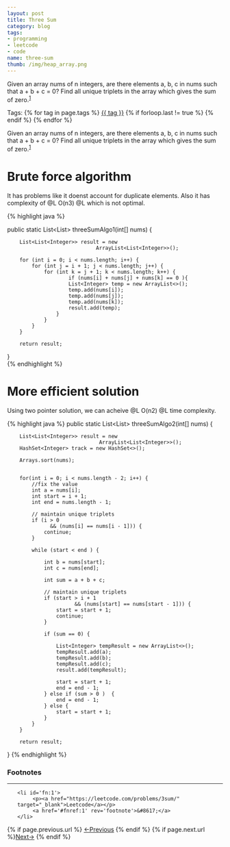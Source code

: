 ```yaml
---
layout: post
title: Three Sum
category: blog
tags:
- programming
- leetcode
- code
name: three-sum
thumb: /img/heap_array.png
---
```


<style type="text/css">
.myheading{font-family:Georgia, "Times New Roman", Times, serif;font-size:24px;margin-top:5px;margin-bottom:0;text-align:center;font-weight:400;color:#222}
.mysubheading{font-family:"Lucida Grande", Tahoma;font-size:10px;font-weight:lighter;font-variant:normal;text-transform:uppercase;color:#666;margin-top:10px;text-align:center!important;letter-spacing:.3em}
</style>


Given an array nums of n integers, are there elements a, b, c in nums such that a + b + c = 0? Find all unique triplets in the array which gives the sum of zero.<sup><a href='#fn:1' rel='footnote'>1</a></sup>


<!-- truncate_here -->
<p>Tags: {% for tag in page.tags %} <a class="mytag" href="/tag/{{ tag }}" title="View posts tagged with &quot;{{ tag }}&quot;">{{ tag }}</a>  {% if forloop.last != true %} {% endif %} {% endfor %} </p>


Given an array nums of n integers, are there elements a, b, c in nums such that a + b + c = 0? Find all unique triplets in the array which gives the sum of zero.<sup><a href='#fn:1' rel='footnote'>1</a></sup>

# Brute force algorithm 

It has problems like it doenst account for duplicate elements. Also it has complexity of @L O(n3) @L which is not optimal. 


{% highlight java %}

public static List<List<Integer>> threeSumAlgo1(int[] nums) {

        List<List<Integer>> result = new 
                                 ArrayList<List<Integer>>();

        for (int i = 0; i < nums.length; i++) {
            for (int j = i + 1; j < nums.length; j++) {
                for (int k = j + 1; k < nums.length; k++) {
                        if (nums[i] + nums[j] + nums[k] == 0 ){
                        List<Integer> temp = new ArrayList<>();
                        temp.add(nums[i]);
                        temp.add(nums[j]);
                        temp.add(nums[k]);
                        result.add(temp);
                    }
                }
            }
        }

        return result;
}	
{% endhighlight %}


# More efficient solution


Using two pointer solution, we can acheive @L O(n2) @L time complexity. 

{% highlight java %}
public static List<List<Integer>> threeSumAlgo2(int[] nums) {

        List<List<Integer>> result = new 
                                  ArrayList<List<Integer>>();
        HashSet<Integer> track = new HashSet<>();

        Arrays.sort(nums);


        for(int i = 0; i < nums.length - 2; i++) {
            //fix the value
            int a = nums[i];
            int start = i + 1;
            int end = nums.length - 1;

            // maintain unique triplets 
            if (i > 0 
                  && (nums[i] == nums[i - 1])) {
                continue;
            }

            while (start < end ) {

                int b = nums[start];
                int c = nums[end];

                int sum = a + b + c;

                // maintain unique triplets
                if (start > i + 1 
                          && (nums[start] == nums[start - 1])) {
                    start = start + 1;
                    continue;
                }

                if (sum == 0) {

                    List<Integer> tempResult = new ArrayList<>();
                    tempResult.add(a);
                    tempResult.add(b);
                    tempResult.add(c);
                    result.add(tempResult);

                    start = start + 1;
                    end = end - 1;
                } else if (sum > 0 )  {
                    end = end - 1;
                } else {
                    start = start + 1;
                }
            }
        }

        return result;
}
{% endhighlight %}

<div class='footnotes'><h3>Footnotes</h3><hr />
  <ol>


    <li id='fn:1'>
         <p><a href="https://leetcode.com/problems/3sum/" target="_blank">Leetcode</a></p>
         <a href='#fnref:1' rev='footnote'>&#8617;</a>
    </li>
    
  </ol>
</div>


<nav class="pagination clear" style="padding-bottom:20px;">
{% if page.previous.url %} <a class="prev-item" href="{{page.previous.url}}" title="Previous Post: {{page.previous.title}}">&larr;Previous</a>   {% endif %}  {% if page.next.url %}<a class="next-item" href="{{page.next.url}}" title="Next Post: {{page.next.title}}">Next&rarr;</a>         {% endif %}
</nav>
